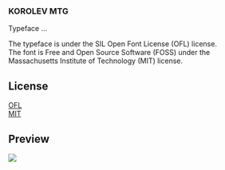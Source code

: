 ### KOROLEV MTG

Typeface ...

The typeface is under the SIL Open Font License (OFL) license.
<br/>
The font is Free and Open Source Software (FOSS) under the Massachusetts Institute of Technology (MIT) license.

## License

[OFL](https://scripts.sil.org/OFL)
<br/>
[MIT](https://opensource.org/licenses/MIT)

## Preview

![](https://raw.githubusercontent.com/SYNHMN/KOROLEV/main/preview/Preview-1.png)
